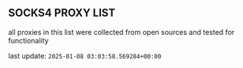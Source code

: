 ## SOCKS4 PROXY LIST

all proxies in this list were collected from open sources and tested for functionality

last update: `2025-01-08 03:03:58.569284+00:00`